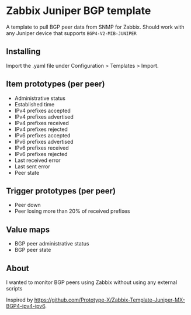 # Zabbix Juniper BGP template
A template to pull BGP peer data from SNMP for Zabbix. Should work with any Juniper device that supports `BGP4-V2-MIB-JUNIPER`

## Installing
Import the .yaml file under Configuration > Templates > Import.

## Item prototypes (per peer)
- Administrative status
- Established time
- IPv4 prefixes accepted
- IPv4 prefixes advertised
- IPv4 prefixes received
- IPv4 prefixes rejected
- IPv6 prefixes accepted
- IPv6 prefixes advertised
- IPv6 prefixes received
- IPv6 prefixes rejected
- Last received error
- Last sent error
- Peer state

## Trigger prototypes (per peer)
- Peer down
- Peer losing more than 20% of received prefixes

## Value maps
- BGP peer administrative status
- BGP peer state

## About
I wanted to monitor BGP peers using Zabbix without using any external scripts

Inspired by https://github.com/Prototype-X/Zabbix-Template-Juniper-MX-BGP4-ipv4-ipv6.